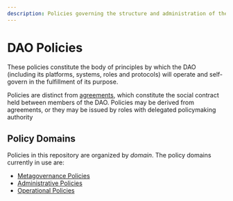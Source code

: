 ```yaml
---
description: Policies governing the structure and administration of the DAO
---
```


# DAO Policies

These policies constitute the body of principles by which the DAO (including its platforms, systems, roles and protocols) will operate and self-govern in the fulfillment of its purpose.

Policies are distinct from [agreements](/agreements/index.md), which constitute the social contract held between members of the DAO. Policies may be derived from agreements, or they may be issued by roles with delegated policymaking authority

## Policy Domains

Policies in this repository are organized by *domain*. The policy domains currently in use are:

- [Metagovernance Policies](/policies/metagovernance/)
- [Administrative Policies](/policies/administration/)
- [Operational Policies](/policies/operations/)

